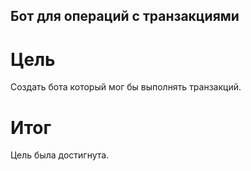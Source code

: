 ## Бот для операций с транзакциями
# Цель
Создать бота который мог бы выполнять транзакций.
# Итог
Цель была достигнута.